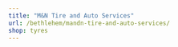 ```yaml
---
title: "M&N Tire and Auto Services"
url: /bethlehem/mandn-tire-and-auto-services/
shop: tyres
---
```

